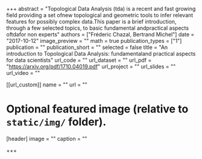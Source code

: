 +++
abstract = "Topological Data Analysis (tda) is a recent and fast growing field providing a set ofnew topological and geometric tools to infer relevant features for possibly complex data.This paper is a brief introduction, through a few selected topics, to basic fundamental andpractical aspects oftdafor non experts"
authors = ["Fréderic Chazal, Bertrand Michel"]
date = "2017-10-12"
image_preview = ""
math = true
publication_types = ["1"]
publication = ""
publication_short = ""
selected = false
title = "An introduction to Topological Data Analysis:  fundamentaland practical aspects for data scientists"
url_code = ""
url_dataset = ""
url_pdf = "https://arxiv.org/pdf/1710.04019.pdf"
url_project = ""
url_slides = ""
url_video = ""

[[url_custom]]
name = ""
url = ""

# Optional featured image (relative to `static/img/` folder).
[header]
image = ""
caption = ""

+++
